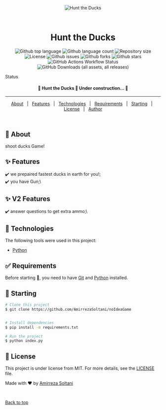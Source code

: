 <div align="center" id="top"> 
  <img src="./.github/app.gif" alt="Hunt the Ducks" />

&#xa0;

  <!-- <a href="https://noideagame.netlify.app">Demo</a> -->
</div>

<h1 align="center">Hunt the Ducks</h1>

<p align="center">
  <img alt="Github top language" src="https://img.shields.io/github/languages/top/AmirrezaSoltani/noideagame">

  <img alt="Github language count" src="https://img.shields.io/github/languages/count/AmirrezaSoltani/noideagame">

  <img alt="Repository size" src="https://img.shields.io/github/repo-size/AmirrezaSoltani/noideagame">

  <img alt="License" src="https://img.shields.io/github/license/AmirrezaSoltani/noideagame">

  <img alt="Github issues" src="https://img.shields.io/github/issues/AmirrezaSoltani/noideagame" />

  <img alt="Github forks" src="https://img.shields.io/github/forks/AmirrezaSoltani/noideagame" />

  <img alt="Github stars" src="https://img.shields.io/github/stars/AmirrezaSoltani/noideagame" />

  <img alt="GitHub Actions Workflow Status" src="https://img.shields.io/github/actions/workflow/status/amirrezasoltani/noideagame/pylint.yml">

  <img alt="GitHub Downloads (all assets, all releases)" src="https://img.shields.io/github/downloads/amirrezasoltani/noideagame/total">

</p>

Status

<h4 align="center"> 
	🚧  Hunt the Ducks 🚀 Under construction...  🚧
</h4>

<hr>

<p align="center">
  <a href="#dart-about">About</a> &#xa0; | &#xa0; 
  <a href="#sparkles-features">Features</a> &#xa0; | &#xa0;
  <a href="#rocket-technologies">Technologies</a> &#xa0; | &#xa0;
  <a href="#white_check_mark-requirements">Requirements</a> &#xa0; | &#xa0;
  <a href="#checkered_flag-starting">Starting</a> &#xa0; | &#xa0;
  <a href="#memo-license">License</a> &#xa0; | &#xa0;
  <a href="https://github.com/AmirrezaSoltani" target="_blank">Author</a>
</p>

<br>

## :dart: About

shoot ducks Game!

## :sparkles: Features

:heavy_check_mark: we prepaired fastest ducks in earth for you!;\
:heavy_check_mark: you have Gun;\
<!-- :heavy_check_mark: Feature 3; -->
## :sparkles:  V2 Features

:heavy_check_mark: answer questions to get extra ammo;\
<!-- :heavy_check_mark: you have Gun;\ -->
<!-- :heavy_check_mark: Feature 3; -->

## :rocket: Technologies

The following tools were used in this project:

- [Python](https://www.python.org/)

## :white_check_mark: Requirements

Before starting :checkered_flag:, you need to have [Git](https://git-scm.com) and [Python](https://www.python.org/) installed.

## :checkered_flag: Starting

```bash
# Clone this project
$ git clone https://github.com/AmirrezaSoltani/noIdeaGame


# Install dependencies
$ pip install -m requirements.txt

# Run the project
$ python index.py

```

## :memo: License

This project is under license from MIT. For more details, see the [LICENSE](LICENSE.md) file.

Made with :heart: by <a href="https://github.com/AmirrezaSoltani" target="_blank">Amirreza Soltani</a>

&#xa0;

<a href="#top">Back to top</a>
